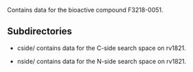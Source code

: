 Contains data for the bioactive compound F3218-0051.

## Subdirectories

- cside/ contains data for the C-side search space on rv1821.

- nside/ contains data for the N-side search space on rv1821.

